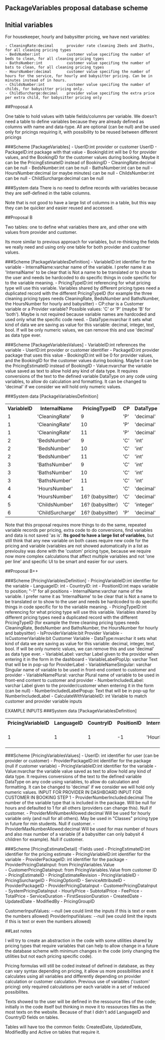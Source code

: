 PackageVariables proposal database scheme
-----------------------------------------

## Initial variables
For housekeeper, hourly and babysitter pricing, we have next variables:

    - CleaningRate:decimal      provider rate cleaning 2beds and 2baths, for all cleaning pricing types
    - BedsNumber:int            customer value specifing the number of beds to clean, for all cleaning pricing types
    - BathsNumber:int           customer value specifing the number of bats to clean, for all cleaning pricing types
    - HoursNumber:decimal       customer value specifing the number of hours for the service, for hourly and babysitter pricing. Can be in minutes instead of in hours.
    - ChildsNumber:int          customer value specifing the number of childs, for babysitter pricing only.
    - ChildSurcharge:decimal    provider value specifing the extra price per extra child, for babysitter pricing only


##Proposal A

One table to hold values with table fields/columns per variable.
We doesn't need a table to define variables because they are already defined as columns with name and data-type. All are optional (can be null) and be used only for pricings
requiring it, with possibility to be reused between different pricings

###Scheme [PackageVariables]
    - UserID:int                provider or customer UserID
    - PackageID:int             package with that value
    - BookingId:int             will be 0 for provider values, and the BookingID for the customer values during booking. Maybe it can be the PricingEstimateID instead of BookingID
    - CleaningRate:decimal      can be null
    - BedsNumber:int            can be null
    - BathsNumber:int           can be null
    - HoursNumber:decimal       (or maybe minutes) can be null
    - ChildsNumber:int          can be null
    - ChildSurcharge:decimal    can be null

###System data
There is no need to define records with variables because they are self-defined in the table columns.

Note that is not good to have a large list of columns in a table, but this way they can be quicker and easier reused and accessed.


##Proposal B

Two tables: one to define what variables there are, and other one with values from provider and customer.

Its more similar to previous approach for variables, but re-thinking the fields we really need and using only one table for both provider and customer values.

###Scheme [PackageVariablesDefinition]
    - VariableID:int            identifier for the variable
    - InternalName:varchar      name of the variable. I prefer name it as 'InternalName' to be clear that
                                is Not a name to be translated or to show to the user and needs be hardcoded to do
                                specific things in code specific for to the variable meaning.
    - PricingTypeID:int         referencing for what pricing type will use this variable.
                                Variables shared by different pricing types need a duplicated record with the
                                different PricingTypeID (for example the three cleaning pricing types needs CleaningRate,
                                BedsNumber and BathsNumber, the HoursNumber for hourly and babysitter)
    - CP:char                   is a Customer variable or a Provider variable?
                                Possible values: 'C' or 'P' (maybe 'B' for 'both').
                                Maybe is not required because variable names are hardcoded and used only what the specific code need.
    - DataType:nvarchar         it sets what kind of data we are saving as value for this variable: decimal, integer, text, bool.
                                If will be only numeric values, we can remove this and use 'decimal' as data type ever.

###Scheme [PackageVariablesValues]
    - VariableID:int            references the variable
    - UserID:int                provider or customer identifier
    - PackageID:int             provider package that uses this value
    - BookingID:int             will be 0 for provider values, and the BookingID for the customer values during booking.
                                Maybe it can be the PricingEstimateID instead of BookingID
    - Value:nvarchar            the variable value saved as text to allow hold any kind of data type.
                                It requires conversions of the text to the defined variable DataType on any code using variables,
                                to allow do calculation and formatting.
                                It can be changed to 'decimal' if we consider we will hold only numeric values.

###System data [PackageVariablesDefinition]
<table>
 <tr>
  <th>VariableID</th><th>      InternalName</th><th>        PricingTypeID</th><th>       CP</th><th>      DataType</th>
 </tr>
 <tr>
  <td>1</td><td>               'CleaningRate'</td><td>      9</td><td>                   'P'</td><td>     'decimal'</td>
 </tr>
 <tr>
  <td>1</td><td>               'CleaningRate'</td><td>      10</td><td>                  'P'</td><td>     'decimal'</td>
 </tr>
 <tr>
  <td>1</td><td>               'CleaningRate'</td><td>      11</td><td>                  'P'</td><td>     'decimal'</td>
 </tr>
 <tr>
  <td>2</td><td>               'BedsNumber'</td><td>        9</td><td>                   'C'</td><td>     'int'</td>
 </tr>
 <tr>
  <td>2</td><td>               'BedsNumber'</td><td>        10</td><td>                  'C'</td><td>     'int'</td>
 </tr>
 <tr>
  <td>2</td><td>               'BedsNumber'</td><td>        11</td><td>                  'C'</td><td>     'int'</td>
 </tr>
 <tr>
  <td>3</td><td>               'BathsNumber'</td><td>       9</td><td>                   'C'</td><td>     'int'</td>
 </tr>
 <tr>
  <td>3</td><td>               'BathsNumber'</td><td>       10</td><td>                  'C'</td><td>     'int'</td>
 </tr>
 <tr>
  <td>3</td><td>               'BathsNumber'</td><td>       11</td><td>                  'C'</td><td>     'int'</td>
 </tr>
 <tr>
  <td>4</td><td>               'HoursNumber'</td><td>       1</td><td>                   'C'</td><td>     'decimal'</td>
 </tr>
 <tr>
  <td>4</td><td>               'HoursNumber'</td><td>       16? (babysitter)</td><td>    'C'</td><td>     'decimal'</td>
 </tr>
 <tr>
  <td>5</td><td>               'ChildsNumber'</td><td>      16? (babysitter)</td><td>    'C'</td><td>     'integer'</td>
 </tr>
 <tr>
  <td>6</td><td>               'ChildSurcharge'</td><td>    16? (babysitter)</td><td>    'P'</td><td>     'decimal'</td>
 </tr>
</table>

Note that this proposal requires more things to do the same, repeated variable records per pricing, extra code to do conversions, find variables and data is not saved 'as is'.
**Its good to have a large list of variables**, but still think that any new variable on both cases require new code for the pricing and variable (variables are not showed automatically
in a list as previoulsy was done with the 'custom' pricing type, because we require now more complex calculations that affect multiple variables and not 'one per line' and specific
UI to be smart and easier for our users.

##Proposal B++


###Scheme [PricingVariablesDefinition]
    - PricingVariableID:int         identifier for the variable
    - LanguageID: int
    - CountryID: int
    - PositionID:int                maps variable to position;  "-1" for all positions
    - InternalName:varchar          name of the variable. I prefer name it as 'InternalName' to be clear that
                                    is Not a name to be translated or to show to the user and needs be hardcoded to do
                                    specific things in code specific for to the variable meaning.
    - PricingTypeID:int             referencing for what pricing type will use this variable.
                                    Variables shared by different pricing types need a duplicated record with the
                                    different PricingTypeID (for example the three cleaning pricing types needs CleaningRate,
                                    BedsNumber and BathsNumber, the HoursNumber for hourly and babysitter)
    - IsProviderVariable:bit        Provider Variable
    - IsCustomerVariable:bit        Customer Variable
    - DataType:nvarchar             it sets what kind of data we are saving as value for this variable: decimal, integer, text, bool.
                                    If will be only numeric values, we can remove this and use 'decimal' as data type ever.
    - VariableLabel: varchar        Label given to the provider when entering it in the form in the dashboard
    - VariableLabelPopUp: varchar   Text that will be in pop-up for ProviderLabel
    - VariableNameSingular: varchar Singular name of variable to be used in front-end content to customer and provider
    - VariableNamePlural: varchar   Plural name of variable to be used in front-end content to customer and provider
    - NumberIncludedLabel: varchar  Label given to the provider/customer when entering it in the form (can be null)
    - NumberIncludedLabelPopup:     Text that will be in pop-up for NumberIncludedLabel
    - CalculateWithVariableID: int  Variable to match customer and provider variable inputs
    
EXAMPLE INPUTS
###System data [PackageVariablesDefinition]
<table>
 <tr>
  <th>PricingVariableID</th><th>      LanguageID</th><th>      CountryID</th><th>      PositionID</th><th>      InternalName</th><th>        PricingTypeID</th><th>       IsProviderVariable</th><th>      IsCustomerVariable</th><th>      DataType</th><th>      VariableLabel</th><th>      VariableLablePopUp</th><th>      VariableNameSingular</th><th>      VariableNamePlural</th><th>      NumberIncludedLabel</th><th>      NumberIncludedLabelPopUp</th><th>      CalculateWithVariableID</th>
 </tr>
 <tr>
  <td>1</td><td>        1</td><td>        1</td><td>        -1</td><td>               'HourlyRate'</td><td>      1</td><td>                   1</td><td>                   0</td><td>     'decimal'</td><td>     'Hourly Rate'</td><td>     'Please enter your hourly rate for these services'</td><td>     'hour'</td><td>     'hours'</td><td>     NULL</td><td>     NULL</td><td>     NULL</td><td>     NULL</td>
 </tr>
 
</table>

###Scheme [PricingVariablesValues]
    - UserID: int                   identifier for user (can be provider or customer)
    - ProviderPackageID:int         identifier for the package (null if customer variable)
    - PricingVariableID:int         identifier for the variable
    - Value:nvarchar                the variable value saved as text to allow hold any kind of data type.
                                    It requires conversions of the text to the defined variable DataType on any code using variables,
                                    to allow do calculation and formatting.
                                    It can be changed to 'decimal' if we consider we will hold only numeric values.
                                    INPUT FOR PROVIDER IN DASHBOARD
                                    INPUT FOR CUSTOMER IN BOOKING STEP 1
    - ProviderNumberIncluded:decimal        The number of the variable type that is included in the package. Will be null for hours and defaulted
                                    to 1 for all others (providers can change this).  Null if customer.
    - ProviderMinNumberAllowed:decimal      Will be used for hourly variable only (and null for all others).  May be used in "Classes" 
                                    pricing type in future for min students.   Null if customer.
    - ProviderMaxNumberAllowed:decimal      Will be used for max number of hours and also max number of a variable (if a babysitter 
                                    can only babysit 4 children for example).   Null if customer.





###Scheme [PricingEstimateDetail]  -Fields used
    - PricingEstimateID:int         identifier for the pricing estimate
    - PricingVariableID:int         identifier for the variable
    - ProviderPackageID: int        identifier for the package
    - ProviderPricingDataInput:     from PricingVariables.Value  
    - CustomerPricingDataInput:     from PricingVariables.Value from customer ID
    - PricingEstimateID
    - PricingEstimateRevision
    - PricingVariableID
    - PricingSurchargeID
    - PricingOptionID
    - ServiceAttributeID
    - ProviderPackageID
    - ProviderPricingDataInput
    - CustomerPricingDataInput
    - SystemPricingDataInput
    - HourlyPrice
    - SubtotalPrice
    - FeePrice
    - TotalPrice
    - ServiceDuration
    - FirstSessionDuration
    - CreatedDate
    - UpdatedDate
    - ModifiedBy
    - PricingGroupID


CustomerInputValues:  --null (we could limit the inputs if this is text or even the numbers allowed)
ProviderInputValues:  --null (we could limit the inputs if this is text or even the numbers allowed)



##Last notes

I will try to create an abstraction in the code with some utilities shared by pricing types that require variables that can help to allow change in a future the database scheme with minimum changes in the code (only changing the utilities but not each pricing specific code).

Pricing formulas will still be coded instead of defined in database, as they can vary syntax depending on pricing, it allow us more possibilities and it calculates using all variables and differently depending on provider calculation or customer calculation. Previous use of variables ('custom' pricing) only required calculations per each variable in a set of reduced possibilites.

Texts showed to the user will be defined in the ressource files of the code; initially in the code itself but thinking in move it to ressources files as the most texts on the website. Because of that I didn't add LanguageID and CountryID fields on tables.

Tables will have too the common fields: CreatedDate, UpdatedDate, ModifiedBy and Active on tables that require it.
